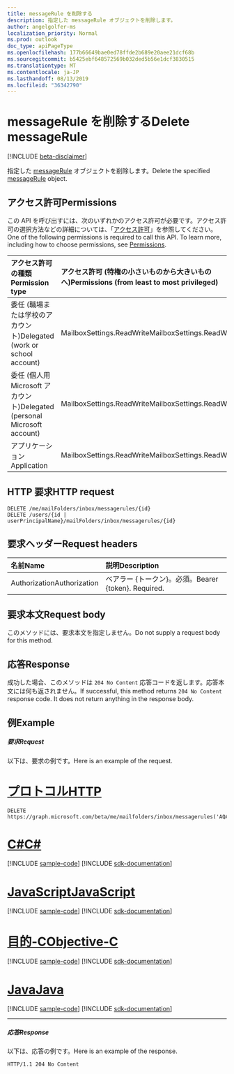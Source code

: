 ```yaml
---
title: messageRule を削除する
description: 指定した messageRule オブジェクトを削除します。
author: angelgolfer-ms
localization_priority: Normal
ms.prod: outlook
doc_type: apiPageType
ms.openlocfilehash: 177b66649bae0ed78ffde2b689e20aee21dcf68b
ms.sourcegitcommit: b5425ebf648572569b032ded5b56e1dcf3830515
ms.translationtype: MT
ms.contentlocale: ja-JP
ms.lasthandoff: 08/13/2019
ms.locfileid: "36342790"
---
```

# <a name="delete-messagerule"></a><span data-ttu-id="8d8c8-103">messageRule を削除する</span><span class="sxs-lookup"><span data-stu-id="8d8c8-103">Delete messageRule</span></span>

[!INCLUDE [beta-disclaimer](../../includes/beta-disclaimer.md)]

<span data-ttu-id="8d8c8-104">指定した [messageRule](../resources/messagerule.md) オブジェクトを削除します。</span><span class="sxs-lookup"><span data-stu-id="8d8c8-104">Delete the specified [messageRule](../resources/messagerule.md) object.</span></span>

## <a name="permissions"></a><span data-ttu-id="8d8c8-105">アクセス許可</span><span class="sxs-lookup"><span data-stu-id="8d8c8-105">Permissions</span></span>
<span data-ttu-id="8d8c8-p101">この API を呼び出すには、次のいずれかのアクセス許可が必要です。アクセス許可の選択方法などの詳細については、「[アクセス許可](/graph/permissions-reference)」を参照してください。</span><span class="sxs-lookup"><span data-stu-id="8d8c8-p101">One of the following permissions is required to call this API. To learn more, including how to choose permissions, see [Permissions](/graph/permissions-reference).</span></span>

|<span data-ttu-id="8d8c8-108">アクセス許可の種類</span><span class="sxs-lookup"><span data-stu-id="8d8c8-108">Permission type</span></span>      | <span data-ttu-id="8d8c8-109">アクセス許可 (特権の小さいものから大きいものへ)</span><span class="sxs-lookup"><span data-stu-id="8d8c8-109">Permissions (from least to most privileged)</span></span>              |
|:--------------------|:---------------------------------------------------------|
|<span data-ttu-id="8d8c8-110">委任 (職場または学校のアカウント)</span><span class="sxs-lookup"><span data-stu-id="8d8c8-110">Delegated (work or school account)</span></span> | <span data-ttu-id="8d8c8-111">MailboxSettings.ReadWrite</span><span class="sxs-lookup"><span data-stu-id="8d8c8-111">MailboxSettings.ReadWrite</span></span>    |
|<span data-ttu-id="8d8c8-112">委任 (個人用 Microsoft アカウント)</span><span class="sxs-lookup"><span data-stu-id="8d8c8-112">Delegated (personal Microsoft account)</span></span> | <span data-ttu-id="8d8c8-113">MailboxSettings.ReadWrite</span><span class="sxs-lookup"><span data-stu-id="8d8c8-113">MailboxSettings.ReadWrite</span></span>    |
|<span data-ttu-id="8d8c8-114">アプリケーション</span><span class="sxs-lookup"><span data-stu-id="8d8c8-114">Application</span></span> | <span data-ttu-id="8d8c8-115">MailboxSettings.ReadWrite</span><span class="sxs-lookup"><span data-stu-id="8d8c8-115">MailboxSettings.ReadWrite</span></span> |

## <a name="http-request"></a><span data-ttu-id="8d8c8-116">HTTP 要求</span><span class="sxs-lookup"><span data-stu-id="8d8c8-116">HTTP request</span></span>
<!-- { "blockType": "ignored" } -->
```http
DELETE /me/mailFolders/inbox/messagerules/{id}
DELETE /users/{id | userPrincipalName}/mailFolders/inbox/messagerules/{id}
```
## <a name="request-headers"></a><span data-ttu-id="8d8c8-117">要求ヘッダー</span><span class="sxs-lookup"><span data-stu-id="8d8c8-117">Request headers</span></span>
| <span data-ttu-id="8d8c8-118">名前</span><span class="sxs-lookup"><span data-stu-id="8d8c8-118">Name</span></span>       | <span data-ttu-id="8d8c8-119">説明</span><span class="sxs-lookup"><span data-stu-id="8d8c8-119">Description</span></span>|
|:---------------|:----------|
| <span data-ttu-id="8d8c8-120">Authorization</span><span class="sxs-lookup"><span data-stu-id="8d8c8-120">Authorization</span></span>  | <span data-ttu-id="8d8c8-p102">ベアラー {トークン}。必須。</span><span class="sxs-lookup"><span data-stu-id="8d8c8-p102">Bearer {token}. Required.</span></span> |


## <a name="request-body"></a><span data-ttu-id="8d8c8-123">要求本文</span><span class="sxs-lookup"><span data-stu-id="8d8c8-123">Request body</span></span>
<span data-ttu-id="8d8c8-124">このメソッドには、要求本文を指定しません。</span><span class="sxs-lookup"><span data-stu-id="8d8c8-124">Do not supply a request body for this method.</span></span>


## <a name="response"></a><span data-ttu-id="8d8c8-125">応答</span><span class="sxs-lookup"><span data-stu-id="8d8c8-125">Response</span></span>
<span data-ttu-id="8d8c8-p103">成功した場合、このメソッドは `204 No Content` 応答コードを返します。応答本文には何も返されません。</span><span class="sxs-lookup"><span data-stu-id="8d8c8-p103">If successful, this method returns `204 No Content` response code. It does not return anything in the response body.</span></span>

## <a name="example"></a><span data-ttu-id="8d8c8-128">例</span><span class="sxs-lookup"><span data-stu-id="8d8c8-128">Example</span></span>
##### <a name="request"></a><span data-ttu-id="8d8c8-129">要求</span><span class="sxs-lookup"><span data-stu-id="8d8c8-129">Request</span></span>
<span data-ttu-id="8d8c8-130">以下は、要求の例です。</span><span class="sxs-lookup"><span data-stu-id="8d8c8-130">Here is an example of the request.</span></span>

# <a name="httptabhttp"></a>[<span data-ttu-id="8d8c8-131">プロトコル</span><span class="sxs-lookup"><span data-stu-id="8d8c8-131">HTTP</span></span>](#tab/http)
<!-- {
  "blockType": "request",
  "name": "delete_messagerule"
}-->
```http
DELETE https://graph.microsoft.com/beta/me/mailfolders/inbox/messagerules('AQAAAJ5dZp8=')

```
# <a name="ctabcsharp"></a>[<span data-ttu-id="8d8c8-132">C#</span><span class="sxs-lookup"><span data-stu-id="8d8c8-132">C#</span></span>](#tab/csharp)
[!INCLUDE [sample-code](../includes/snippets/csharp/delete-messagerule-csharp-snippets.md)]
[!INCLUDE [sdk-documentation](../includes/snippets/snippets-sdk-documentation-link.md)]

# <a name="javascripttabjavascript"></a>[<span data-ttu-id="8d8c8-133">JavaScript</span><span class="sxs-lookup"><span data-stu-id="8d8c8-133">JavaScript</span></span>](#tab/javascript)
[!INCLUDE [sample-code](../includes/snippets/javascript/delete-messagerule-javascript-snippets.md)]
[!INCLUDE [sdk-documentation](../includes/snippets/snippets-sdk-documentation-link.md)]

# <a name="objective-ctabobjc"></a>[<span data-ttu-id="8d8c8-134">目的-C</span><span class="sxs-lookup"><span data-stu-id="8d8c8-134">Objective-C</span></span>](#tab/objc)
[!INCLUDE [sample-code](../includes/snippets/objc/delete-messagerule-objc-snippets.md)]
[!INCLUDE [sdk-documentation](../includes/snippets/snippets-sdk-documentation-link.md)]

# <a name="javatabjava"></a>[<span data-ttu-id="8d8c8-135">Java</span><span class="sxs-lookup"><span data-stu-id="8d8c8-135">Java</span></span>](#tab/java)
[!INCLUDE [sample-code](../includes/snippets/java/delete-messagerule-java-snippets.md)]
[!INCLUDE [sdk-documentation](../includes/snippets/snippets-sdk-documentation-link.md)]

---

##### <a name="response"></a><span data-ttu-id="8d8c8-136">応答</span><span class="sxs-lookup"><span data-stu-id="8d8c8-136">Response</span></span>
<span data-ttu-id="8d8c8-137">以下は、応答の例です。</span><span class="sxs-lookup"><span data-stu-id="8d8c8-137">Here is an example of the response.</span></span> 
<!-- {
  "blockType": "response",
  "isEmpty": true
} -->
```http
HTTP/1.1 204 No Content
```

<!-- uuid: 8fcb5dbc-d5aa-4681-8e31-b001d5168d79
2015-10-25 14:57:30 UTC -->
<!--
{
  "type": "#page.annotation",
  "description": "Delete rule",
  "keywords": "",
  "section": "documentation",
  "tocPath": "",
  "suppressions": [
  ]
}
-->
